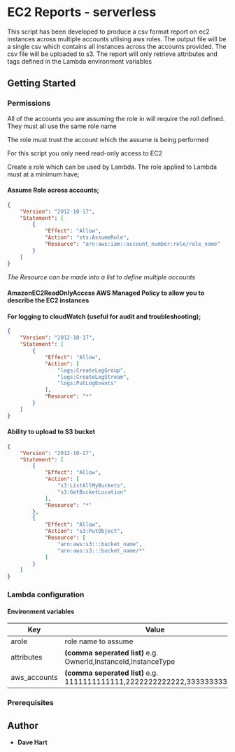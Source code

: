 # EC2 Reports - serverless

This script has been developed to produce a csv format report on ec2 instances across multiple accounts utlising aws roles. The output file will be a single csv which contains all instances across the accounts provided. The csv file will be uploaded to s3. The report will only retrieve attributes and tags defined in the Lambda environment variables

## Getting Started


### Permissions
All of the accounts you are assuming the role in will require the roll defined. They must all use the same role name



The role must trust the account which the assume is being performed

For this script you only need read-only access to EC2

Create a role which can be used by Lambda. The role applied to Lambda must at a minimum have;

#### Assume Role across accounts;
```json
{
    "Version": "2012-10-17",
    "Statement": [
        {
            "Effect": "Allow",
            "Action": "sts:AssumeRole",
            "Resource": "arn:aws:iam::account_number:role/role_name"
        }
    ]
}
```
*The Resource can be made into a list to define multiple accounts*

#### AmazonEC2ReadOnlyAccess     AWS Managed Policy to allow you to describe the EC2 instances

#### For logging to cloudWatch (useful for audit and troubleshooting);
```json
{
    "Version": "2012-10-17",
    "Statement": [
        {
            "Effect": "Allow",
            "Action": [
                "logs:CreateLogGroup",
                "logs:CreateLogStream",
                "logs:PutLogEvents"
            ],
            "Resource": "*"
        }
    ]
}
```
#### Ability to upload to S3 bucket
```json
{
    "Version": "2012-10-17",
    "Statement": [
        {
            "Effect": "Allow",
            "Action": [
                "s3:ListAllMyBuckets",
                "s3:GetBucketLocation"
            ],
            "Resource": "*"
        },
        {
            "Effect": "Allow",
            "Action": "s3:PutObject",
            "Resource": [
                "arn:aws:s3:::bucket_name",
                "arn:aws:s3:::bucket_name/*"
            ]
        }
    ]
}
```

### Lambda configuration



#### Environment variables

Key                  | Value
---------------------|----------------------
arole | role name to assume
attributes | **(comma seperated list)** e.g. OwnerId,InstanceId,InstanceType
aws_accounts | **(comma seperated list)** e.g. 1111111111111,2222222222222,3333333333333


### 


### Prerequisites


## Author

* **Dave Hart**